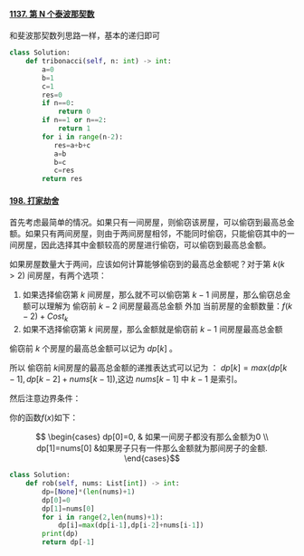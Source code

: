 #### [1137. 第 N 个泰波那契数](https://leetcode.cn/problems/n-th-tribonacci-number/)

和斐波那契数列思路一样，基本的递归即可

```python
class Solution:
    def tribonacci(self, n: int) -> int:
        a=0
        b=1
        c=1
        res=0
        if n==0:
            return 0
        if n==1 or n==2:
            return 1 
        for i in range(n-2):
           res=a+b+c
           a=b
           b=c
           c=res
        return res 
```

#### [198. 打家劫舍](https://leetcode.cn/problems/house-robber/)

首先考虑最简单的情况。如果只有一间房屋，则偷窃该房屋，可以偷窃到最高总金额。如果只有两间房屋，则由于两间房屋相邻，不能同时偷窃，只能偷窃其中的一间房屋，因此选择其中金额较高的房屋进行偷窃，可以偷窃到最高总金额。

如果房屋数量大于两间，应该如何计算能够偷窃到的最高总金额呢？对于第 $k(k>2)$ 间房屋，有两个选项：

1. 如果选择偷窃第 $k$ 间房屋，那么就不可以偷窃第 $k-1$ 间房屋，那么偷窃总金额可以理解为 偷窃前 $k-2$ 间房屋最高总金额 外加 当前房屋的金额数量：$f(k-2)+Cost_{k}$
2. 如果不选择偷窃第 $k$ 间房屋，那么金额就是偷窃前 $k-1$ 间房屋最高总金额

偷窃前 $k$ 个房屋的最高总金额可以记为 $dp[k]$ 。

所以 偷窃前 $k$间房屋的最高总金额的递推表达式可以记为 ： $dp[k]=max(dp[k-1],dp[k-2]+nums[k-1])$,这边 $nums[k-1]$ 中 $k-1$ 是索引。

然后注意边界条件：

你的函数$f(x)$如下： 

$$  \begin{cases} dp[0]=0,  & 如果一间房子都没有那么金额为0 \\ dp[1]=nums[0] &如果房子只有一件那么金额就为那间房子的金额. \end{cases}$$

```python 
class Solution:
    def rob(self, nums: List[int]) -> int:
        dp=[None]*(len(nums)+1)
        dp[0]=0
        dp[1]=nums[0]
        for i in range(2,len(nums)+1):
            dp[i]=max(dp[i-1],dp[i-2]+nums[i-1])
        print(dp)
        return dp[-1]

```

